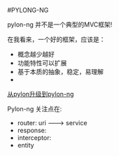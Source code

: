 #PYLONG-NG

pylon-ng 并不是一个典型的MVC框架!

在我看来，一个好的框架，应该是：

* 概念越少越好
* 功能特性可以扩展
* 基于本质的抽象，稳定，易理解
* 

[ 从pylon升级到pylon-ng ](https://github.com/xcodecraft/pylon-ng/blob/master/college/doc/py2_upgrade.md)

Pylon-ng 关注点在:
* router:    uri ---> service
* response:
* interceptor:
* entity
